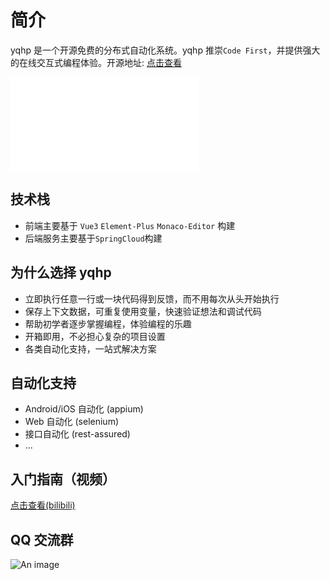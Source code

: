# 简介

yqhp 是一个开源免费的分布式自动化系统。yqhp 推崇`Code First`，并提供强大的在线交互式编程体验。开源地址: [点击查看](https://github.com/yqhp)

<iframe src="//player.bilibili.com/player.html?bvid=BV1V14y1Q7Pd&page=1" scrolling="no" border="0" frameborder="no" framespacing="0" allowfullscreen="true"> </iframe>

## 技术栈

- 前端主要基于 `Vue3` `Element-Plus` `Monaco-Editor` 构建
- 后端服务主要基于`SpringCloud`构建

## 为什么选择 yqhp

- 立即执行任意一行或一块代码得到反馈，而不用每次从头开始执行
- 保存上下文数据，可重复使用变量，快速验证想法和调试代码
- 帮助初学者逐步掌握编程，体验编程的乐趣
- 开箱即用，不必担心复杂的项目设置
- 各类自动化支持，一站式解决方案

## 自动化支持

- Android/iOS 自动化 (appium)
- Web 自动化 (selenium)
- 接口自动化 (rest-assured)
- ...

## 入门指南（视频）

[点击查看(bilibili)](https://www.bilibili.com/list/435301370?sid=3463608&desc=1&oid=784557369&bvid=BV1V14y1Q7Pd)

## QQ 交流群

![An image](/yqhp-qq-qun.jpg)
